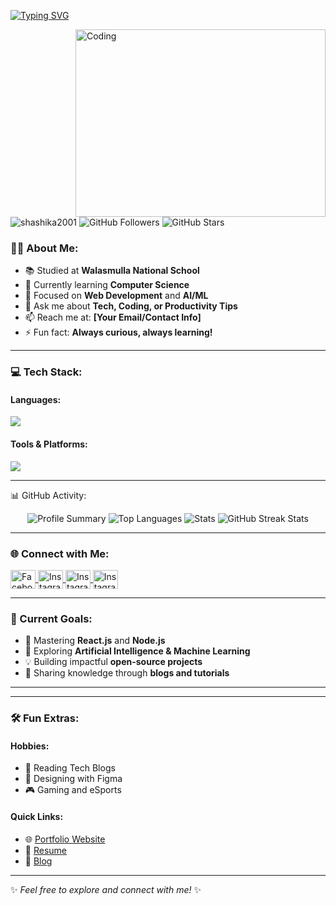 [![Typing SVG](https://readme-typing-svg.herokuapp.com?size=32&vCenter=true&width=760&lines=Hi+%F0%9F%91%8B%2C+I'm+Shashika+Ekanayake;A+Computer+Science+Undergraduate+from+Sri+Lanka;Aspiring+Full-stack+Developer;Loves+React,+Flutter,+and+Open+Source)](https://git.io/typing-svg)

<img align="right" alt="Coding" width="400" height="300" src="https://user-images.githubusercontent.com/10498744/210012254-234538ff-d198-48aa-8964-37e6fd45d227.gif"/>

<p align="left">
  <img src="https://komarev.com/ghpvc/?username=shashika2001&label=Profile%20views&color=0e75b6&style=flat" alt="shashika2001" />
  <img src="https://img.shields.io/github/followers/shashika2001?label=Followers&style=social" alt="GitHub Followers" />
  <img src="https://img.shields.io/github/stars/shashika2001?label=Total%20Stars&style=social" alt="GitHub Stars" />
</p>


### 👨‍💻 About Me:
- 📚 Studied at **Walasmulla National School**  
- 🌱 Currently learning **Computer Science**  
- 💼 Focused on **Web Development** and **AI/ML**  
- 💬 Ask me about **Tech, Coding, or Productivity Tips**  
- 📫 Reach me at: **[Your Email/Contact Info]**  
- ⚡ Fun fact: **Always curious, always learning!**

---

### 💻 Tech Stack:
#### **Languages:**
<p align="left">
  <img src="https://skillicons.dev/icons?i=html,css,js,react,py,java,cpp,mysql,mongodb,nodejs" />
</p>

#### **Tools & Platforms:**
<p align="left">
  <img src="https://skillicons.dev/icons?i=git,linux,figma,vscode,androidstudio,postman,docker,selenium" />
</p>

---

📊 GitHub Activity:
<div align="center"> <img src="https://github-profile-summary-cards.vercel.app/api/cards/profile-details?username=Shashika2001&theme=radical" alt="Profile Summary" /> <img src="https://github-profile-summary-cards.vercel.app/api/cards/repos-per-language?username=Shashika2001&theme=radical" alt="Top Languages" /> <img src="https://github-profile-summary-cards.vercel.app/api/cards/stats?username=Shashika2001&theme=radical" alt="Stats" /> <img src="https://github-readme-streak-stats.herokuapp.com?user=Shashika2001&theme=soft-green&hide_border=true" alt="GitHub Streak Stats" /> </div>


-----

### 🌐 Connect with Me:
<p align="left">
  <a href="https://www.facebook.com/shashika.ekanayake.98" target="_blank">
    <img align="center" src="https://raw.githubusercontent.com/rahuldkjain/github-profile-readme-generator/master/src/images/icons/Social/facebook.svg" alt="Facebook" height="30" width="40" />
  </a>
  <a href="https://www.instagram.com/shashika_ekanayake" target="_blank">
    <img align="center" src="https://raw.githubusercontent.com/rahuldkjain/github-profile-readme-generator/master/src/images/icons/Social/instagram.svg" alt="Instagram" height="30" width="40" />
  </a>
  <a href="https://www.linkedin.com/in/shashika-ekanayaka-828010286/" target="_blank">
    <img align="center" src="https://raw.githubusercontent.com/rahuldkjain/github-profile-readme-generator/master/src/images/icons/Social/instagram.svg" alt="Instagram" height="30" width="40" />
  </a>
   <a href="https://x.com/the_shashika?s=11" target="_blank">
    <img align="center" src="https://raw.githubusercontent.com/rahuldkjain/github-profile-readme-generator/master/src/images/icons/Social/instagram.svg" alt="Instagram" height="30" width="40" />
  </a>
</p>

---

### 🚀 Current Goals:
- 🌟 Mastering **React.js** and **Node.js**
- 🧠 Exploring **Artificial Intelligence & Machine Learning**
- 💡 Building impactful **open-source projects**
- 📖 Sharing knowledge through **blogs and tutorials**

---



---

### 🛠️ Fun Extras:
#### **Hobbies:**
- 📖 Reading Tech Blogs  
- 🎨 Designing with Figma  
- 🎮 Gaming and eSports  

#### **Quick Links:**
- 🌐 [Portfolio Website](#)  
- 📄 [Resume](#)  
- 📝 [Blog](#)

---

✨ *Feel free to explore and connect with me!* ✨

